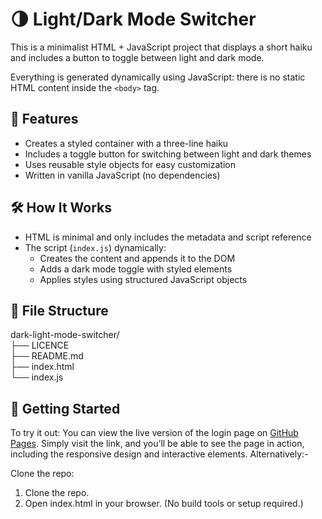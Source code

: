 # 🌗 Light/Dark Mode Switcher

This is a minimalist HTML + JavaScript project that displays a short haiku and includes a button to toggle between light and dark mode.

Everything is generated dynamically using JavaScript: there is no static HTML content inside the `<body>` tag.

## 🚀 Features

- Creates a styled container with a three-line haiku
- Includes a toggle button for switching between light and dark themes
- Uses reusable style objects for easy customization
- Written in vanilla JavaScript (no dependencies)

## 🛠 How It Works

- HTML is minimal and only includes the metadata and script reference
- The script (`index.js`) dynamically:
  - Creates the content and appends it to the DOM
  - Adds a dark mode toggle with styled elements
  - Applies styles using structured JavaScript objects

## 📂 File Structure

dark-light-mode-switcher/<br>
├── LICENCE<br>
├── README.md<br>
├── index.html<br>
└── index.js

## 🚀 Getting Started

To try it out: You can view the live version of the login page on [GitHub Pages](https://pelochos.github.io/dark-light-mode-switcher/). Simply visit the link, and you’ll be able to see the page in action, including the responsive design and interactive elements.
Alternatively:-

Clone the repo:

  1. Clone the repo.
  2. Open index.html in your browser.
    (No build tools or setup required.)
